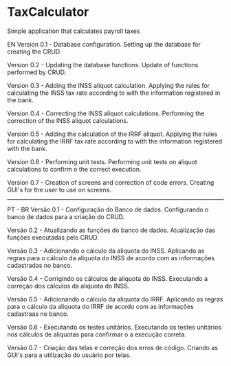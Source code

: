 # TaxCalculator
Simple application that calculates payroll taxes

EN
Version 0.1 - Database configuration.
Setting up the database for creating the CRUD.

Version 0.2 - Updating the database functions.
Update of functions performed by CRUD.

Version 0.3 - Adding the INSS aliquot calculation.
Applying the rules for calculating the INSS tax rate according to
with the information registered in the bank.

Version 0.4 - Correcting the INSS aliquot calculations.
Performing the correction of the INSS aliquot calculations.

Version 0.5 - Adding the calculation of the IRRF aliquot.
Applying the rules for calculating the IRRF tax rate according to
with the information registered with the bank.

Version 0.6 - Performing unit tests.
Performing unit tests on aliquot calculations to confirm
o the correct execution.

Version 0.7 - Creation of screens and correction of code errors.
Creating GUI's for the user to use on screens.

-------------------------------------------------------------------------
PT - BR 
Versão 0.1 - Configuração do Banco de dados.
Configurando o banco de dados para a criação do CRUD.

Versão 0.2 - Atualizando as funções do banco de dados.
Atualização das funções executadas pelo CRUD.

Versão 0.3 - Adicionando o cálculo da aliquota do INSS.
Aplicando as regras para o cálculo da aliquota do INSS de acordo
com as informações cadastradas no banco.

Versão 0.4 - Corrigindo os cálculos de aliquota do INSS.
Executando a correção dos cálculos da aliquota do INSS.

Versão 0.5 - Adicionando o cálculo da aliquota do IRRF.
Aplicando as regras para o cálculo da aliquota do IRRF de acordo
com as informações cadastraas no banco.

Versão 0.6 - Executando os testes unitários.
Executando os testes unitários nos cálculos de aliquotas para confirmar
o a execução correta.

Versão 0.7 - Criação das telas e correção dos erros de código.
Criando as GUI's para a utilização do usuário por telas.
